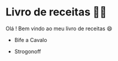 # Livro de receitas :man_cook:

Olá ! Bem vindo ao meu livro de receitas :smile:

- Bife a Cavalo

- Strogonoff
